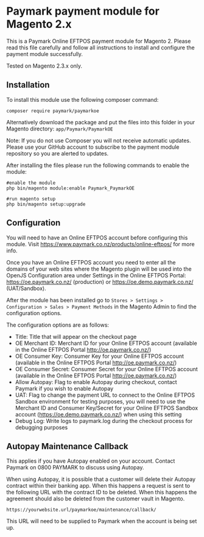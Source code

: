 # Paymark payment module for Magento 2.x
This is a Paymark Online EFTPOS payment module for Magento 2. Please read this file carefully and follow all instructions to install and configure the payment module successfully.

Tested on Magento 2.3.x only.

## Installation

To install this module use the following composer command:

`composer require paymark/paymarkoe`

Alternatively download the package and put the files into this folder in your Magento directory: `app/Paymark/PaymarkOE`

Note: If you do not use Composer you will not receive automatic updates.  Please use your GitHub account to subscribe to the payment module repository so you are alerted to updates.

After installing the files please run the following commands to enable the module:

```
#enable the module
php bin/magento module:enable Paymark_PaymarkOE

#run magento setup
php bin/magento setup:upgrade
```

## Configuration

You will need to have an Online EFTPOS account before configuring this module. Visit https://www.paymark.co.nz/products/online-eftpos/ for more info.

Once you have an Online EFTPOS account you need to enter all the domains of your web sites where the Magento plugin will be used into the OpenJS Configuration area under Settings in the Online EFTPOS Portal: https://oe.paymark.co.nz/ (production) or https://oe.demo.paymark.co.nz/ (UAT/Sandbox).  

After the module has been installed go to `Stores > Settings > Configuration > Sales > Payment Methods` in the Magento Admin to find the configuration options.

The configuration options are as follows:

* Title: Title that will appear on the checkout page
* OE Merchant ID: Merchant ID for your Online EFTPOS account (available in the Online EFTPOS Portal http://oe.paymark.co.nz/)
* OE Consumer Key: Consumer Key for your Online EFTPOS account (available in the Online EFTPOS Portal http://oe.paymark.co.nz/)
* OE Consumer Secret: Consumer Secret for your Online EFTPOS account (available in the Online EFTPOS Portal http://oe.paymark.co.nz/)
* Allow Autopay: Flag to enable Autopay during checkout, contact Paymark if you wish to enable Autopay
* UAT: Flag to change the payment URL to connect to the Online EFTPOS Sandbox environment for testing purposes, you will need to use the Merchant ID and Consumer Key/Secret for your Online EFTPOS Sandbox account (https://oe.demo.paymark.co.nz/) when using this setting
* Debug Log: Write logs to paymark.log during the checkout process for debugging purposes

## Autopay Maintenance Callback

This applies if you have Autopay enabled on your account.  Contact Paymark on 0800 PAYMARK to discuss using Autopay.

When using Autopay, it is possible that a customer will delete their Autopay contract within their banking app. When this happens a request is sent to the following URL with the contract ID to be deleted.  When this happens the agreement should also be deleted from the customer vault in Magento.

```
https://yourwebsite.url/paymarkoe/maintenance/callback/
```

This URL will need to be supplied to Paymark when the account is being set up. 

